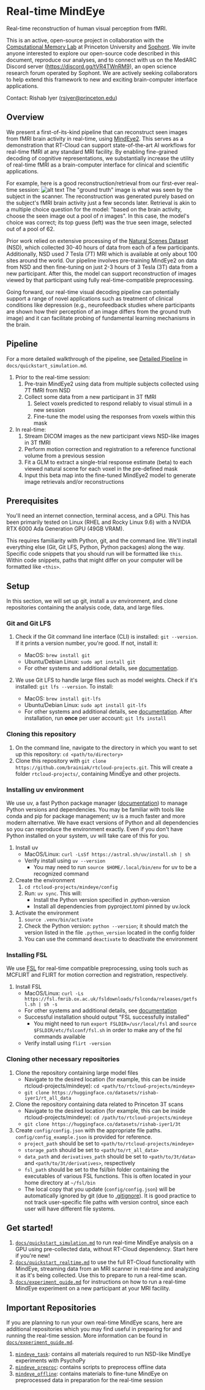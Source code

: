 # Real-time MindEye
Real-time reconstruction of human visual perception from fMRI. 

This is an active, open-source project in collaboration with the [Computational Memory Lab](https://compmem.princeton.edu/) at Princeton University and [Sophont](https://sophontai.com/). We invite anyone interested to explore our open-source code described in this document, reproduce our analyses, and to connect with us on the MedARC Discord server (https://discord.gg/tVR4TWnRM9), an open science research forum operated by Sophont. We are actively seeking collaborators to help extend this framework to new and exciting brain-computer interface applications.

Contact: Rishab Iyer (rsiyer@princeton.edu)

## Overview
We present a first-of-its-kind pipeline that can reconstruct seen images from fMRI brain activity in real-time, using [MindEye2](https://arxiv.org/abs/2403.11207). This serves as a demonstration that RT-Cloud can support state-of-the-art AI workflows for real-time fMRI at any standard MRI facility. By enabling fine-grained decoding of cognitive representations, we substantially increase the utility of real-time fMRI as a brain-computer interface for clinical and scientific applications.

For example, here is a good reconstruction/retrieval from our first-ever real-time session:
  ![alt text](https://github.com/brainiak/rtcloud-projects/raw/main/mindeye/docs/rt-lighthouse-recon.png "Sample real-time reconstruction/retrieval")
The "ground truth" image is what was seen by the subject in the scanner. The reconstruction was generated purely based on the subject's fMRI brain activity just a few seconds later. Retrieval is akin to a multiple choice question for the model: "based on the brain activity, choose the seen image out a pool of *n* images". In this case, the model's choice was correct; its top guess (left) was the true seen image, selected out of a pool of 62. 

Prior work relied on extensive processing of the [Natural Scenes Dataset](https://naturalscenesdataset.org/) (NSD), which collected 30-40 hours of data from each of a few participants. Additionally, NSD used 7 Tesla (7T) MRI which is available at only about 100 sites around the world. Our pipeline involves pre-training MindEye2 on data from NSD and then fine-tuning on just 2-3 hours of 3 Tesla (3T) data from a new participant. After this, the model can support reconstruction of images viewed by that participant using fully real-time-compatible preprocessing.

Going forward, our real-time visual decoding pipeline can potentially support a range of novel applications such as treatment of clinical conditions like depression (e.g., neurofeedback studies where participants are shown how their perception of an image differs from the ground truth image) and it can facilitate probing of fundamental learning mechanisms in the brain. 

## Pipeline
For a more detailed walkthrough of the pipeline, see [Detailed Pipeline](docs/quickstart_simulation.md#detailed-pipeline) in `docs/quickstart_simulation.md`.
1. Prior to the real-time session:
    1. Pre-train MindEye2 using data from multiple subjects collected using 7T fMRI from NSD
    2. Collect some data from a new participant in 3T fMRI
        1. Select voxels predicted to respond reliably to visual stimuli in a new session
        2. Fine-tune the model using the responses from voxels within this mask
2. In real-time:
    1. Stream DICOM images as the new participant views NSD-like images in 3T fMRI
    2. Perform motion correction and registration to a reference functional volume from a previous session 
    3. Fit a GLM to extract a single-trial response estimate (beta) to each viewed natural scene for each voxel in the pre-defined mask 
    4. Input this beta map into the fine-tuned MindEye2 model to generate image retrievals and/or reconstructions

## Prerequisites
You'll need an internet connection, terminal access, and a GPU. This has been primarily tested on Linux (RHEL and Rocky Linux 9.6) with a NVIDIA RTX 6000 Ada Generation GPU (49GB VRAM). 

This requires familiarity with Python, git, and the command line. We'll install everything else (Git, Git LFS, Python, Python packages) along the way. Specific code snippets that you should run will be formatted like `this`. Within code snippets, paths that might differ on your computer will be formatted like `<this>`.

## Setup
In this section, we will set up git, install a uv environment, and clone repositories containing the analysis code, data, and large files.

### Git and Git LFS
1. Check if the Git command line interface (CLI) is installed: `git --version`. If it prints a version number, you're good. If not, install it:
    * MacOS: `brew install git`
    * Ubuntu/Debian Linux: `sudo apt install git`
    * For other systems and additional details, see [documentation](https://docs.github.com/en/get-started/git-basics/set-up-git).

2. We use Git LFS to handle large files such as model weights. Check if it's installed: `git lfs --version`. To install:
    * MacOS: `brew install git-lfs`
    * Ubuntu/Debian Linux: `sudo apt install git-lfs`
    * For other systems and additional details, see [documentation](https://git-lfs.com/). After installation, run **once** per user account: `git lfs install`

### Cloning this repository
1. On the command line, navigate to the directory in which you want to set up this repository: `cd <path/to/directory>`
2. Clone this repository with `git clone https://github.com/brainiak/rtcloud-projects.git`. This will create a folder `rtcloud-projects/`, containing MindEye and other projects.

### Installing uv environment
We use uv, a fast Python package manager ([documentation](https://github.com/astral-sh/uv)) to manage Python versions and dependencies. You may be familiar with tools like conda and pip for package management; uv is a much faster and more modern alternative. We have exact versions of Python and all dependencies so you can reproduce the environment exactly. Even if you don't have Python installed on your system, uv will take care of this for you.

1. Install uv
    * MacOS/Linux: `curl -LsSf https://astral.sh/uv/install.sh | sh`
    * Verify install using `uv --version`
        * You may need to run `source $HOME/.local/bin/env` for uv to be a recognized command
2. Create the environment
    1. `cd rtcloud-projects/mindeye/config`
    2. Run: `uv sync`. This will: 
        * Install the Python version specified in .python-version
        * Install all dependencies from pyproject.toml pinned by uv.lock
3. Activate the environment
    1. `source .venv/bin/activate`
    2. Check the Python version: `python --version`; it should match the version listed in the file `.python_version` located in the config folder
    3. You can use the command `deactivate` to deactivate the environment

### Installing FSL
We use [FSL](https://fsl.fmrib.ox.ac.uk/fsl/docs/#/) for real-time compatible preprocessing, using tools such as MCFLIRT and FLIRT for motion correction and registration, respectively.

1. Install FSL
    * MacOS/Linux: `curl -Ls https://fsl.fmrib.ox.ac.uk/fsldownloads/fslconda/releases/getfsl.sh | sh -s`
    * For other systems and additional details, see [documentation](https://fsl.fmrib.ox.ac.uk/fsl/docs/#/install/index)
    * Successful installation should output "FSL successfully installed"
        * You might need to run `export FSLDIR=/usr/local/fsl` and `source $FSLDIR/etc/fslconf/fsl.sh` in order to make any of the fsl commands available
    * Verify install using `flirt -version`

### Cloning other necessary repositories
1. Clone the repository containing large model files
    * Navigate to the desired location (for example, this can be inside rtcloud-projects/mindeye): `cd <path/to/rtcloud-projects/mindeye>`
    * `git clone https://huggingface.co/datasets/rishab-iyer1/rt_all_data`
2. Clone the repository containing data related to Princeton 3T scans
    * Navigate to the desired location (for example, this can be inside rtcloud-projects/mindeye): `cd /path/to/rtcloud-projects/mindeye`
    * `git clone https://huggingface.co/datasets/rishab-iyer1/3t`
3. Create `config/config.json` with the appropriate file paths. `config/config_example.json` is provided for reference.
    * `project_path` should be set to `<path/to/rtcloud-projects/mindeye>`
    * `storage_path` should be set to `<path/to/rt_all_data>`
    * `data_path` and `derivatives_path` should be set to `<path/to/3t/data>` and `<path/to/3t/derivatives>`, respectively
    * `fsl_path` should be set to the fsl/bin folder containing the executables of various FSL functions. This is often located in your home directory at `~/fsl/bin`
    * The local copy that you update (`config/config.json`) will be automatically ignored by git (due to [.gitignore](.gitignore)). It is good practice to not track user-specific file paths with version control, since each user will have different file systems. 

## Get started!
1. [`docs/quickstart_simulation.md`](docs/quickstart_simulation.md) to run real-time MindEye analysis on a GPU using pre-collected data, without RT-Cloud dependency. Start here if you're new!
2. [`docs/quickstart_realtime.md`](docs/quickstart_realtime.md) to use the full RT-Cloud functionality with MindEye, streaming data from an MRI scanner in real-time and analyzing it as it's being collected. Use this to prepare to run a real-time scan.
3. [`docs/experiment_guide.md`](docs/experiment_guide.md) for instructions on how to run a real-time MindEye experiment on a new participant at your MRI facility.

## Important Repositories
If you are planning to run your own real-time MindEye scans, here are additional repositories which you may find useful in preparing for and running the real-time session. More information can be found in [`docs/experiment_guide.md`](docs/experiment_guide.md).
1. [`mindeye_task`](https://github.com/PrincetonCompMemLab/mindeye_task): contains all materials required to run NSD-like MindEye experiments with PsychoPy
2. [`mindeye_preproc`](https://github.com/PrincetonCompMemLab/mindeye_preproc): contains scripts to preprocess offline data 
3. [`mindeye_offline`](https://github.com/PrincetonCompMemLab/mindeye_offline): contains materials to fine-tune MindEye on preprocessed data in preparation for the real-time session
